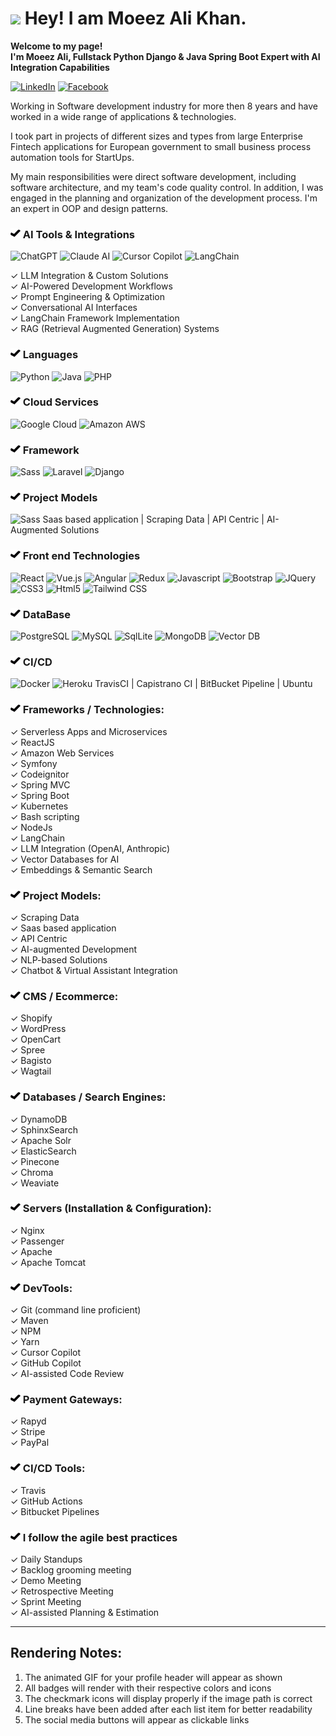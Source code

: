 
# <img src="https://emojis.slackmojis.com/emojis/images/1608026376/11743/kermit_typing.gif?1608026376" width="30"/> Hey! I am Moeez Ali Khan.

**Welcome to my page! </br> I'm Moeez Ali, Fullstack Python Django & Java Spring Boot Expert with AI Integration Capabilities**

<a href='https://www.linkedin.com/in/moeez-ali-khan/' ><img alt="LinkedIn" src="https://img.shields.io/badge/LinkedIn-0077B5?style=for-the-badge&logo=linkedin&logoColor=white" /></a>
<a href='https://www.facebook.com/moeezalikhan1/' ><img alt="Facebook" src="https://img.shields.io/badge/Facebook-1877F2?style=for-the-badge&logo=facebook&logoColor=white" /></a>

Working in Software development industry for more then 8 years and have worked in a wide range of applications & technologies.

I took part in projects of different sizes and types from large Enterprise Fintech applications for European government to small business process automation tools for StartUps.

My main responsibilities were direct software development, including software architecture, and my team's code quality control. In addition, I was engaged in the planning and organization of the development process. I'm an expert in OOP and design patterns.

### <img src='https://raw.githubusercontent.com/moeezalikhan/moeezalikhan/main/checked-mark.png'/> AI Tools & Integrations

![ChatGPT](https://img.shields.io/badge/ChatGPT-74aa9c?style=for-the-badge&logo=openai&logoColor=white)
![Claude AI](https://img.shields.io/badge/Claude%20AI-5A67D8?style=for-the-badge&logo=anthropic&logoColor=white)
![Cursor Copilot](https://img.shields.io/badge/Cursor%20Copilot-007ACC?style=for-the-badge&logo=cursor&logoColor=white)
![LangChain](https://img.shields.io/badge/LangChain-3178C6?style=for-the-badge&logo=chainlink&logoColor=white)

✓ LLM Integration & Custom Solutions  
✓ AI-Powered Development Workflows  
✓ Prompt Engineering & Optimization  
✓ Conversational AI Interfaces  
✓ LangChain Framework Implementation  
✓ RAG (Retrieval Augmented Generation) Systems  

### <img src='https://raw.githubusercontent.com/moeezalikhan/moeezalikhan/main/checked-mark.png'/> Languages 

![Python](https://img.shields.io/badge/Python-3776AB?style=for-the-badge&logo=python&logoColor=white)
![Java](https://img.shields.io/badge/Java-ED8B00?style=for-the-badge&logo=java&logoColor=white)
![PHP](https://img.shields.io/badge/PHP-777BB4?style=for-the-badge&logo=php&logoColor=white)

### <img src='https://raw.githubusercontent.com/moeezalikhan/moeezalikhan/main/checked-mark.png'/> Cloud Services

![Google Cloud](https://img.shields.io/badge/Google_Cloud-4285F4?style=for-the-badge&logo=google-cloud&logoColor=white)
![Amazon AWS](https://img.shields.io/badge/Amazon_AWS-232F3E?style=for-the-badge&logo=amazon-aws&logoColor=white)

### <img src='https://raw.githubusercontent.com/moeezalikhan/moeezalikhan/main/checked-mark.png'/> Framework 

![Sass](https://img.shields.io/badge/Sass-CC6699?style=for-the-badge&logo=sass&logoColor=white)
![Laravel](https://img.shields.io/badge/Laravel-FF2D20?style=for-the-badge&logo=laravel&logoColor=white)
![Django](https://img.shields.io/badge/Django-092E20?style=for-the-badge&logo=django&logoColor=white)

### <img src='https://raw.githubusercontent.com/moeezalikhan/moeezalikhan/main/checked-mark.png'/> Project Models
![Sass](https://img.shields.io/badge/Sass-CC6699?style=for-the-badge&logo=sass&logoColor=white) Saas based application | Scraping Data | API Centric | AI-Augmented Solutions

### <img src='https://raw.githubusercontent.com/moeezalikhan/moeezalikhan/main/checked-mark.png'/> Front end Technologies 

![React](https://img.shields.io/badge/React-20232A?style=for-the-badge&logo=react&logoColor=61DAFB)
![Vue.js](https://img.shields.io/badge/Vue.js-35495E?style=for-the-badge&logo=vue.js&logoColor=4FC08D)
![Angular](https://img.shields.io/badge/AngularJS-E23237?style=for-the-badge&logo=angularjs&logoColor=white)
![Redux](https://img.shields.io/badge/-Redux-764ABC?style=flat-square&logo=redux&logoColor=white)
![Javascript](https://img.shields.io/badge/JavaScript-F7DF1E?style=for-the-badge&logo=javascript&logoColor=black)
![Bootstrap](https://img.shields.io/badge/Bootstrap-563D7C?style=for-the-badge&logo=bootstrap&logoColor=white)
![JQuery](https://img.shields.io/badge/jQuery-0769AD?style=for-the-badge&logo=jquery&logoColor=white)
![CSS3](https://img.shields.io/badge/CSS3-1572B6?style=for-the-badge&logo=css3&logoColor=white)
![Html5](https://img.shields.io/badge/-HTML5-E34F26?style=flat-square&logo=html5&logoColor=white)
![Tailwind CSS](https://img.shields.io/badge/Tailwind_CSS-38B2AC?style=for-the-badge&logo=tailwind-css&logoColor=white)

### <img src='https://raw.githubusercontent.com/moeezalikhan/moeezalikhan/main/checked-mark.png'/> DataBase

![PostgreSQL](https://img.shields.io/badge/PostgreSQL-316192?style=for-the-badge&logo=postgresql&logoColor=white)
![MySQL](https://img.shields.io/badge/MySQL-00000F?style=for-the-badge&logo=mysql&logoColor=white)
![SqlLite](https://img.shields.io/badge/SQLite-07405E?style=for-the-badge&logo=sqlite&logoColor=white)
![MongoDB](https://img.shields.io/badge/-MongoDB-13aa52?style=flat-square&logo=mongodb&logoColor=white)
![Vector DB](https://img.shields.io/badge/Vector%20DB-4B275F?style=for-the-badge&logo=database&logoColor=white)

### <img src='https://raw.githubusercontent.com/moeezalikhan/moeezalikhan/main/checked-mark.png'/> CI/CD 

![Docker](https://img.shields.io/badge/-Docker-46a2f1?style=flat-square&logo=docker&logoColor=white)
![Heroku](https://img.shields.io/badge/Heroku-430098?style=for-the-badge&logo=heroku&logoColor=white)
TravisCI | Capistrano CI | BitBucket Pipeline | Ubuntu

### <img src='https://raw.githubusercontent.com/moeezalikhan/moeezalikhan/main/checked-mark.png'/> Frameworks / Technologies:
✓ Serverless Apps and Microservices  
✓ ReactJS  
✓ Amazon Web Services  
✓ Symfony  
✓ Codeignitor  
✓ Spring MVC  
✓ Spring Boot  
✓ Kubernetes  
✓ Bash scripting  
✓ NodeJs  
✓ LangChain  
✓ LLM Integration (OpenAI, Anthropic)  
✓ Vector Databases for AI  
✓ Embeddings & Semantic Search  

### <img src='https://raw.githubusercontent.com/moeezalikhan/moeezalikhan/main/checked-mark.png'/> Project Models:
✓ Scraping Data  
✓ Saas based application  
✓ API Centric  
✓ AI-augmented Development  
✓ NLP-based Solutions  
✓ Chatbot & Virtual Assistant Integration  

### <img src='https://raw.githubusercontent.com/moeezalikhan/moeezalikhan/main/checked-mark.png'/> CMS / Ecommerce:
✓ Shopify  
✓ WordPress  
✓ OpenCart  
✓ Spree  
✓ Bagisto  
✓ Wagtail  

### <img src='https://raw.githubusercontent.com/moeezalikhan/moeezalikhan/main/checked-mark.png'/> Databases / Search Engines:
✓ DynamoDB  
✓ SphinxSearch  
✓ Apache Solr  
✓ ElasticSearch  
✓ Pinecone  
✓ Chroma  
✓ Weaviate  

### <img src='https://raw.githubusercontent.com/moeezalikhan/moeezalikhan/main/checked-mark.png'/> Servers (Installation & Configuration):
✓ Nginx  
✓ Passenger  
✓ Apache  
✓ Apache Tomcat  

### <img src='https://raw.githubusercontent.com/moeezalikhan/moeezalikhan/main/checked-mark.png'/> DevTools:
✓ Git (command line proficient)  
✓ Maven  
✓ NPM  
✓ Yarn  
✓ Cursor Copilot  
✓ GitHub Copilot  
✓ AI-assisted Code Review  

### <img src='https://raw.githubusercontent.com/moeezalikhan/moeezalikhan/main/checked-mark.png'/> Payment Gateways:
✓ Rapyd  
✓ Stripe  
✓ PayPal  

### <img src='https://raw.githubusercontent.com/moeezalikhan/moeezalikhan/main/checked-mark.png'/> CI/CD Tools:
✓ Travis  
✓ GitHub Actions  
✓ Bitbucket Pipelines  

### <img src='https://raw.githubusercontent.com/moeezalikhan/moeezalikhan/main/checked-mark.png'/>  I follow the agile best practices
✓ Daily Standups  
✓ Backlog grooming meeting  
✓ Demo Meeting  
✓ Retrospective Meeting  
✓ Sprint Meeting  
✓ AI-assisted Planning & Estimation  

---

## Rendering Notes:

1. The animated GIF for your profile header will appear as shown
2. All badges will render with their respective colors and icons
3. The checkmark icons will display properly if the image path is correct
4. Line breaks have been added after each list item for better readability
5. The social media buttons will appear as clickable links
